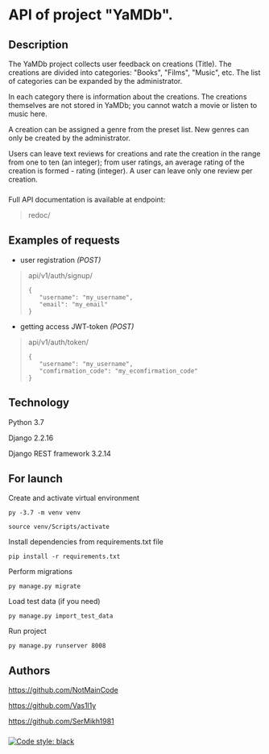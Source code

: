 # API of project "YaMDb".

## Description

The YaMDb project collects user feedback on creations (Title).
The creations are divided into categories: "Books", "Films", "Music", etc.
The list of categories can be expanded by the administrator.

In each category there is information about the creations.
The creations themselves are not stored in YaMDb;
you cannot watch a movie or listen to music here.

A creation can be assigned a genre from the preset list.
New genres can only be created by the administrator.

Users can leave text reviews for creations
and rate the creation in the range from one to ten (an integer);
from user ratings, an average rating of the creation is formed - rating (integer).
A user can leave only one review per creation.

###
Full API documentation is available at endpoint:
>redoc/

## Examples of requests

- user registration *(POST)*
>api/v1/auth/signup/ 
>```
>{
>    "username": "my_username",
>    "email": "my_email"
>}
>```

- getting access JWT-token *(POST)*
>api/v1/auth/token/ 
>```
>{
>    "username": "my_username",
>    "comfirmation_code": "my_ecomfirmation_code"
>}
>```

## Technology

Python 3.7

Django 2.2.16

Django REST framework 3.2.14

## For launch

Create and activate virtual environment
```
py -3.7 -m venv venv

source venv/Scripts/activate
```

Install dependencies from requirements.txt file
```
pip install -r requirements.txt
```

Perform migrations
```
py manage.py migrate
```

Load test data (if you need)
```
py manage.py import_test_data
```

Run project
```
py manage.py runserver 8008
```

## Authors

https://github.com/NotMainCode

https://github.com/Vas1l1y

https://github.com/SerMikh1981

###
[![Code style: black](https://img.shields.io/badge/code%20style-black-000000.svg)](https://github.com/psf/black)
